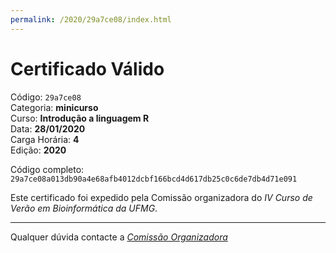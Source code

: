 ```yaml
---
permalink: /2020/29a7ce08/index.html
---
```


# Certificado Válido

Código: `29a7ce08`<br>
Categoria: **minicurso**<br>
Curso: **Introdução a linguagem R**<br>
Data: **28/01/2020**<br>
Carga Horária: **4**<br>
Edição: **2020**<br>


Código completo: `29a7ce08a013db90a4e68afb4012dcbf166bcd4d617db25c0c6de7db4d71e091`


Este certificado foi expedido pela Comissão organizadora do *IV Curso de Verão em Bioinformática da UFMG*.

----

Qualquer dúvida contacte a [_Comissão Organizadora_](<mailto:cursobioinfoufmg@gmail.com$subject=[Certificados]>)


